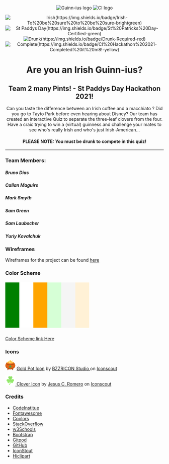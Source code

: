 <div align="center">

![Guinn-ius logo](https://samlaubscher.github.io/Team-2-Hackathon-St-Paddys-Festi-Quiz/assets/images/logoReadme.png)
![CI logo](https://codeinstitute.s3.amazonaws.com/fullstack/ci_logo_small.png)              

![Irish(https://img.shields.io/badge/Irish-To%20be%20sure%20to%20be%20sure-brightgreen)](https://img.shields.io/badge/Irish-To%20be%20sure%20to%20be%20sure-brightgreen) ![St Paddys Day(https://img.shields.io/badge/St%20Patricks%20Day-Certified-green)](https://img.shields.io/badge/St%20Patricks%20Day-Certified-green) ![Drunk(https://img.shields.io/badge/Drunk-Required-red)](https://img.shields.io/badge/Drunk-Required-red) ![Complete(https://img.shields.io/badge/CI%20Hackathon%202021-Completed%20it%20m8!-yellow)](https://img.shields.io/badge/CI%20Hackathon%202021-Completed%20it%20m8!-yellow) 

# Are you an Irish Guinn-ius?

## Team 2 many Pints! - St Paddys Day Hackathon 2021! 

Can you taste the difference between an Irish coffee and a macchiato ? Did you go to Tayto Park before even hearing about Disney? Our team has created an interactive Quiz to separate the three-leaf clovers from the four. Have a craic trying to win a (virtual) guinness and challenge your mates to see who's really Irish and who's just Irish-American...

#### PLEASE NOTE: You must be drunk to compete in this quiz!

---

</div>

### Team Members:
##### Bruno Dias
##### Callan Maguire
##### Mark Smyth
##### Sam Green
##### Sam Laubscher
##### Yuriy Kovalchuk

### Wireframes
Wireframes for the project can be found [here](assets/wireframes/wireframes.pdf)

### Color Scheme
##### ![Color Scheme](assets/images/colorScheme.png)
[Color Scheme link Here](https://coolors.co/008000-ffffff-ffa500-d6ffd6-f5f5f5-fff1d6)

### Icons
![Golden Pot](assets/images/goldpot.png) 
<a href="https://iconscout.com/icons/gold-pot" target="_blank">Gold Pot Icon</a> by <a href="https://iconscout.com/contributors/bzzricon" target="_blank"> BZZRICON Studio </a> on <a href="https://iconscout.com">Iconscout

![Shamrock](assets/images/ShamrockButtonBg.png)
<a href="https://iconscout.com/icons/clover" target="_blank">Clover Icon</a> by <a href="https://iconscout.com/contributors/bacontaco">
                        Jesus C. Romero</a> on <a href="https://iconscout.com">Iconscout</a>


### Credits
 - [CodeInstitue](https://codeinstitute.net/)
 - [Fontawesome](https://fontawesome.com/)
 - [Coolors](https://coolors.co/)
 - [StackOverflow](https://stackoverflow.com/)
 - [w3Schools](https://www.w3schools.com/)
 - [Bootstrap](https://getbootstrap.com/)
 - [Gitpod](https://gitpod.io/)
 - [GitHub](https://github.com/)
 - [IconStout](https://iconscout.com/)
 - [Hiclipart](https://www.hiclipart.com/)